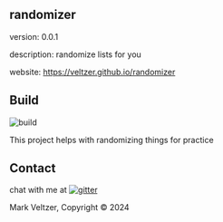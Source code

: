 ## randomizer

version: 0.0.1

description: randomize lists for you

website: https://veltzer.github.io/randomizer

## Build

![build](https://github.com/veltzer/randomizer/workflows/build/badge.svg)

This project helps with randomizing things for practice

## Contact

chat with me at [![gitter](https://badges.gitter.im/Join%20Chat.svg)](https://gitter.im/veltzer/mark.veltzer)

Mark Veltzer, Copyright © 2024

